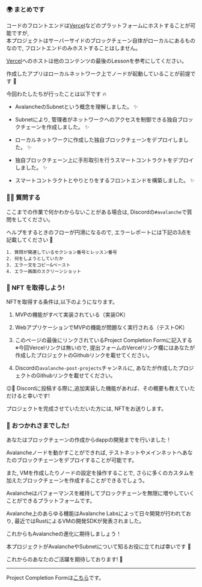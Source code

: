 ### 🌍 まとめです

コードのフロントエンドは[Vercel](https://vercel.com/)などのプラットフォームにホストすることが可能ですが,  
本プロジェクトはサーバーサイドのブロックチェーン自体がローカルにあるものなので, フロントエンドのみホストすることはしません。

[Vercel](https://vercel.com/)へのホストは他のコンテンツの最後のLessonを参考にしてください。

作成したアプリはローカルネットワーク上でノードが起動していることが前提です 🐤

今回わたしたちが行ったことは以下です 🔥

- AvalancheのSubnetという概念を理解しました。 ✨

- Subnetにより, 管理者がネットワークへのアクセスを制御できる独自ブロックチェーンを作成しました。 ✨

- ローカルネットワークに作成した独自ブロックチェーンをデプロイしました。 ✨

- 独自ブロックチェーン上に手形取引を行うスマートコントラクトをデプロイしました。 ✨

- スマートコントラクトとやりとりをするフロントエンドを構築しました。 ✨

### 🙋‍♂️ 質問する

ここまでの作業で何かわからないことがある場合は, Discordの`#avalanche`で質問をしてください。

ヘルプをするときのフローが円滑になるので, エラーレポートには下記の3点を記載してください 🛫

```
1. 質問が関連しているセクション番号とレッスン番号
2. 何をしようとしていたか
3. エラー文をコピー&ペースト
4. エラー画面のスクリーンショット
```

### 🎫 NFT を取得しよう!

NFTを取得する条件は,以下のようになります。

1. MVPの機能がすべて実装されている（実装OK）

2. WebアプリケーションでMVPの機能が問題なく実行される（テストOK）

3. このページの最後にリンクされているProject Completion Formに記入する  
※今回Vercelリンクは無いので, 提出フォームのVercelリンク欄にはあなたが作成したプロジェクトのGithubリンクを載せてください。

4. Discordの`avalanche-post-projects`チャンネルに, あなたが作成したプロジェクトのGithubリンクを載せてください。

😉🎉 Discordに投稿する際に,追加実装した機能があれば、その概要も教えていただけると幸いです!

プロジェクトを完成させていただいた方には, NFTをお送りします。

### 🎉 おつかれさまでした!

あなたはブロックチェーンの作成からdappの開発までを行いました！

Avalancheノードを動かすことができれば, テストネットやメインネットへあなたのブロックチェーンをデプロイすることが可能です。

また, VMを作成したりノードの設定を操作することで, さらに多くのカスタムを加えたブロックチェーンを作成することができるでしょう。

Avalancheはパフォーマンスを維持してブロックチェーンを無限に増やしていくことができるプラットフォームです。

Avalanche上のあらゆる機能はAvalanche Labsによって日々開発が行われており, 最近ではRustによるVMの開発SDKが発表されました。

これからもAvalancheの進化に期待しましょう！

本プロジェクトがAvalancheやSubnetについて知るお役に立てれば幸いです 🤗

これからのあなたのご活躍を期待しております! 🚀

---

Project Completion Formは[こちら](https://airtable.com/shrf1cCtTx0iQuszX)です。
